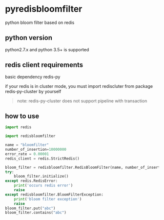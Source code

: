 # pyredisbloomfilter

python bloom filter based on redis

## python version
python2.7.x and python 3.5+ is supported 

## redis client requirements
basic dependency redis-py 

if your redis is in cluster mode, you must import rediscluter from package redis-py-cluster by yourself

> note: redis-py-cluster does not support pipeline with transaction

## how to use
~~~python
import redis

import redisbloomfilter

name = "bloomfilter"
number_of_insertion=10000000
error_rate = 0.00001
redis_client = redis.StrictRedis()

bloom_filter = redisbloomfilter.RedisBloomFilter(name, number_of_insertion, error_rate, redis_client)
try:
    bloom_filter.initialize()
except redis.RedisError:
    print('occurs redis error')
    raise
except redisbloomfilter.BloomFilterException:
    print('bloom filter exception')
    raise 
bloom_filter.put("abc")
bloom_filter.contains("abc")
~~~





